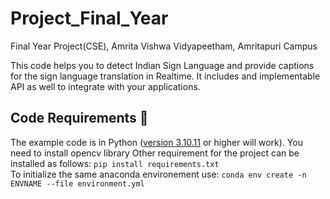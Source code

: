 # Project_Final_Year

Final Year Project(CSE), Amrita Vishwa Vidyapeetham, Amritapuri Campus

This code helps you to detect Indian Sign Language and provide captions for the sign language translation in Realtime. It includes and implementable API as well to integrate with your applications.

## Code Requirements 🦄

The example code is in Python ([version 3.10.11](https://www.python.org/download/releases/10.10.11/) or higher will work).
You need to install opencv library
Other requirement for the project can be installed as follows:
`pip install requirements.txt`
<br>
To initialize the same anaconda environement use:
`conda env create -n ENVNAME --file environment.yml`
